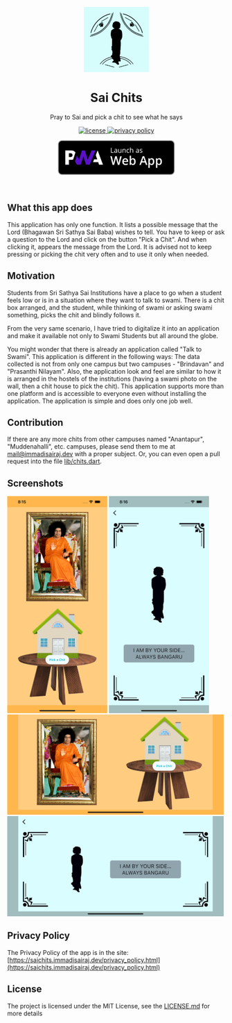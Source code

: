 <p align="center">
    <img src="./readme_assets/sai_chits_logo.png" height="150">
</p>
<h1 align="center">Sai Chits</h1>
<p align="center">
    Pray to Sai and pick a chit to see what he says
</p>
<p align="center">
  <a href="https://github.com/immadisairaj/sai_chits/blob/main/LICENSE.md">
    <img src="https://img.shields.io/github/license/immadisairaj/sai_chits.svg" alt="license">
  </a>
  <a href="https://saichits.immadisairaj.dev/privacy_policy.html">
    <img src="https://img.shields.io/badge/privacy-policy-ea4ca0.svg" alt="privacy policy">
  </a>
</p>
<!-- TODO: add GitHub Play and App Store -->
<p align="center">
  <a href='https://saichits.immadisairaj.dev'><img height="80px" alt='Get it on Google Play' src='./readme_assets/PWA-dark-en.svg'/></a>
</p>
<br>

## What this app does

This application has only one function. It lists a possible message that the Lord (Bhagawan Sri Sathya Sai Baba) wishes to tell. You have to keep or ask a question to the Lord and click on the button "Pick a Chit". And when clicking it, appears the message from the Lord. It is advised not to keep pressing or picking the chit very often and to use it only when needed.

## Motivation

Students from Sri Sathya Sai Institutions have a place to go when a student feels low or is in a situation where they want to talk to swami. There is a chit box arranged, and the student, while thinking of swami or asking swami something, picks the chit and blindly follows it.

From the very same scenario, I have tried to digitalize it into an application and make it available not only to Swami Students but all around the globe.

You might wonder that there is already an application called "Talk to Swami". This application is different in the following ways:
The data collected is not from only one campus but two campuses - "Brindavan" and "Prasanthi Nilayam". Also, the application look and feel are similar to how it is arranged in the hostels of the institutions (having a swami photo on the wall, then a chit house to pick the chit).
This application supports more than one platform and is accessible to everyone even without installing the application.
The application is simple and does only one job well.

## Contribution

If there are any more chits from other campuses named "Anantapur", "Muddenahalli", etc. campuses, please send them to me at [mail@immadisairaj.dev](mail+saichits@immadisairaj.dev) with a proper subject. Or, you can even open a pull request into the file [lib/chits.dart](https://github.com/immadisairaj/sai_chits/blob/main/lib/chits.dart).

## Screenshots

<img src="./readme_assets/screenshot_1.png" height="500"> <img src="./readme_assets/screenshot_2.png" height="500"> <img src="./readme_assets/screenshot_3.png" width="500"> <img src="./readme_assets/screenshot_4.png" width="500">

## Privacy Policy

The Privacy Policy of the app is in the site: [https://saichits.immadisairaj.dev/privacy_policy.html](https://saichits.immadisairaj.dev/privacy_policy.html)

## License

The project is licensed under the MIT License, see the [LICENSE.md](https://github.com/immadisairaj/sai_chits/blob/main/LICENSE.md) for more details

